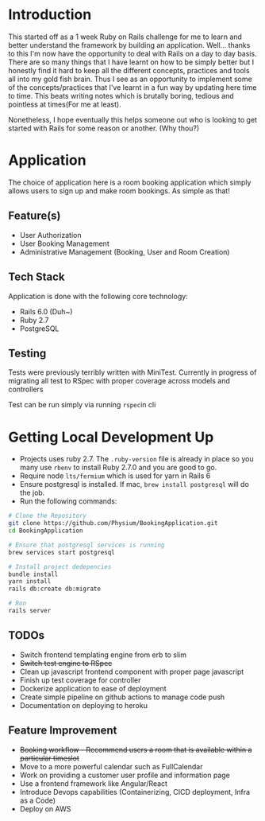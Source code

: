 # Introduction
This started off as a 1 week Ruby on Rails challenge for me to learn and better understand the framework by building an application.
Well... thanks to this I'm now have the opportunity to deal with Rails on a day to day basis.
There are so many things that I have learnt on how to be simply better but I honestly find it hard to keep all the different concepts, practices and tools all into my gold fish brain.
Thus I see as an opportunity to implement some of the concepts/practices that I've learnt in a fun way by updating here time to time. 
This beats writing notes which is brutally boring, tedious and pointless at times(For me at least).

Nonetheless, I hope eventually this helps someone out who is looking to get started with Rails for some reason or another. (Why thou?)

# Application
The choice of application here is a room booking application which simply allows users to sign up and make room bookings.
As simple as that!

## Feature(s)
* User Authorization
* User Booking Management
* Administrative Management (Booking, User and Room Creation)


## Tech Stack
Application is done with the following core technology:
* Rails 6.0 (Duh~)
* Ruby 2.7
* PostgreSQL

## Testing
Tests were previously terribly written with MiniTest. Currently in progress of migrating all test to RSpec with proper coverage across models and controllers

Test can be run simply via running `rspec`in cli

# Getting Local Development Up
* Projects uses ruby 2.7. The ``.ruby-version`` file is already in place so you many use ``rbenv`` to install Ruby 2.7.0 and you are good to go.
* Require node `lts/fermium` which is used for yarn in Rails 6
* Ensure postgresql is installed. If mac, ``brew install postgresql`` will do the job. 
* Run the following commands:
``` sh
# Clone the Repository
git clone https://github.com/Physium/BookingApplication.git
cd BookingApplication

# Ensure that postgresql services is running
brew services start postgresql

# Install project dedepencies
bundle install
yarn install
rails db:create db:migrate

# Run
rails server
```

## TODOs
* Switch frontend templating engine from erb to slim
* ~~Switch test engine to RSpec~~
* Clean up javascript frontend component with proper page javascript
* Finish up test coverage for controller
* Dockerize application to ease of deployment
* Create simple pipeline on github actions to manage code push
* Documentation on deploying to heroku

## Feature Improvement
* ~~Booking workflow - Recommend users a room that is available within a particular timeslot~~
* Move to a more powerful calendar such as FullCalendar
* Work on providing a customer user profile and information page 
* Use a frontend framework like Angular/React
* Introduce Devops capabilities (Containerizing, CICD deployment, Infra as a Code)
* Deploy on AWS


